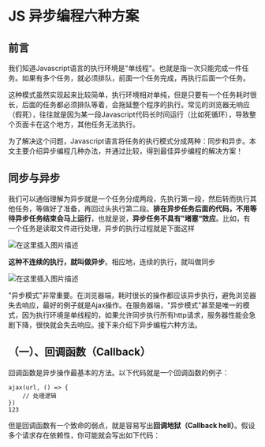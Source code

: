 # JS 异步编程六种方案

## 前言

我们知道Javascript语言的执行环境是"单线程"。也就是指一次只能完成一件任务。如果有多个任务，就必须排队，前面一个任务完成，再执行后面一个任务。

这种模式虽然实现起来比较简单，执行环境相对单纯，但是只要有一个任务耗时很长，后面的任务都必须排队等着，会拖延整个程序的执行。常见的浏览器无响应（假死），往往就是因为某一段Javascript代码长时间运行（比如死循环），导致整个页面卡在这个地方，其他任务无法执行。

为了解决这个问题，Javascript语言将任务的执行模式分成两种：同步和异步。本文主要介绍异步编程几种办法，并通过比较，得到最佳异步编程的解决方案！

## 同步与异步

我们可以通俗理解为异步就是一个任务分成两段，先执行第一段，然后转而执行其他任务，等做好了准备，再回过头执行第二段。**排在异步任务后面的代码，不用等待异步任务结束会马上运行**，也就是说，**异步任务不具有”堵塞“效应**。比如，有一个任务是读取文件进行处理，异步的执行过程就是下面这样

![在这里插入图片描述](https://img-blog.csdnimg.cn/20190628111129449.png?x-oss-process=image/watermark,type_ZmFuZ3poZW5naGVpdGk,shadow_10,text_aHR0cHM6Ly9ibG9nLmNzZG4ubmV0L2hvd2dvZA==,size_16,color_FFFFFF,t_70)

**这种不连续的执行，就叫做异步**。相应地，连续的执行，就叫做同步

![在这里插入图片描述](https://img-blog.csdnimg.cn/20190628111158209.png?x-oss-process=image/watermark,type_ZmFuZ3poZW5naGVpdGk,shadow_10,text_aHR0cHM6Ly9ibG9nLmNzZG4ubmV0L2hvd2dvZA==,size_16,color_FFFFFF,t_70)

"异步模式"非常重要。在浏览器端，耗时很长的操作都应该异步执行，避免浏览器失去响应，最好的例子就是Ajax操作。在服务器端，"异步模式"甚至是唯一的模式，因为执行环境是单线程的，如果允许同步执行所有http请求，服务器性能会急剧下降，很快就会失去响应。接下来介绍下异步编程六种方法。

## （一）、回调函数（Callback）

回调函数是异步操作最基本的方法。以下代码就是一个回调函数的例子：

```
ajax(url, () => {
    // 处理逻辑
})
123
```

但是回调函数有一个致命的弱点，就是容易写出**回调地狱（Callback hell）**。假设多个请求存在依赖性，你可能就会写出如下代码：

















